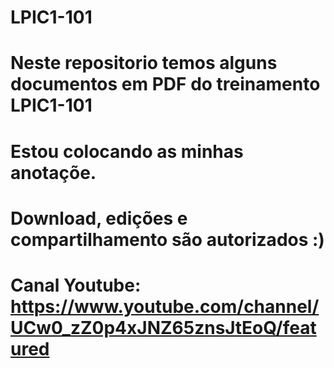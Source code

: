 # LPIC1-101 

# Neste repositorio temos alguns documentos em PDF do treinamento LPIC1-101

# Estou colocando as minhas anotaçõe. 
# Download, edições e compartilhamento são autorizados :) 

# Canal Youtube: https://www.youtube.com/channel/UCw0_zZ0p4xJNZ65znsJtEoQ/featured
